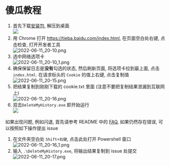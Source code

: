 # 傻瓜教程

1. 首先下载[安装包][1], 解压到桌面  
![](https://s2.loli.net/2022/06/11/rDXR9SOigWLYotd.png)
2. 用 Chrome 打开 https://tieba.baidu.com/index.html, 在页面空白处右键, 点击检查, 打开开发者工具  
![2022-06-11_20-10.png](https://s2.loli.net/2022/06/11/Blew1ks2hd84FIu.png)
3. 选中网络选项卡  
![2022-06-11_20-10_1.png](https://s2.loli.net/2022/06/11/zK38beVXlgjvnDH.png)
4. 确保保留日志是**没有**勾选的状态, 然后刷新页面, 将选项卡拉到最上面, 点击 `index.html`. 
在请求标头的 `Cookie` 的值上右键, 点击复制值  
![2022-06-11_20-15.png](https://s2.loli.net/2022/06/11/XGmK7BLeY6jfcZF.png)
5. 把结果复制到刚刚下载的 cookie.txt 里面 (注意不要把复制结果泄漏到互联网上)  
![2022-06-11_20-16.png](https://s2.loli.net/2022/06/11/WaGfiVcnIU7ZgRX.png)
6. 双击`DeleteMyHistory.exe` 即开始运行  
![](https://s2.loli.net/2022/08/11/PRi5WMqVkw9FvmY.png)

如果出现问题, 例如闪退, 首先请参考 README 中的 [FAQ][2], 如果仍然存在错误, 可以按照如下操作提出 issue  
1. 在文件夹空白处 `Shift+右键`, 点击此处打开 Powershell 窗口  
![2022-06-11_20-16_1.png](https://s2.loli.net/2022/06/11/I5e4QfZqSpVG6al.png)
2. 输入 `.\DeleteMyHistory.exe`, 将输出结果复制到 issue 处提交  
![2022-06-11_20-17.png](https://s2.loli.net/2022/06/11/Yz46ucXUxLFV8Wk.png)

[1]: https://github.com/rmb122/delete-my-history-in-tieba/releases/download/v1.1.1/delete-my-history-in-tieba-v1.1.1.zip
[2]: https://github.com/rmb122/delete-my-history-in-tieba#FAQ

